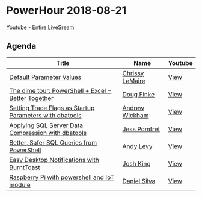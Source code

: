 # PowerHour 2018-08-21

[Youtube - Entire LiveSream](https://www.youtube.com/watch?v=fDQvdIEda_c)

## Agenda

Title                                                                   | Name                                                 | Youtube
----------------------------------------------------------------------- | ---------------------------------------------------- | --------------------------------------
[Default Parameter Values](potatoqualitee)                              | [Chrissy LeMaire](https://github.com/potatoqualitee) | [View](https://youtu.be/fDQvdIEda_c?t=19s)
[The dime tour: PowerShell + Excel = Better Together](dfinke)           | [Doug Finke](https://github.com/dfinke)              | [View](https://youtu.be/fDQvdIEda_c?t=7m27s)
[Setting Trace Flags as Startup Parameters with dbatools](awickham10)   | [Andrew Wickham](https://github.com/awickham10)      | [View](https://youtu.be/fDQvdIEda_c?t=18m27s)
[Applying SQL Server Data Compression with dbatools](jpomfret)          | [Jess Pomfret](https://github.com/jpomfret)          | [View](https://youtu.be/fDQvdIEda_c?t=27m30s)
[Better, Safer SQL Queries from PowerShell](alevyinroc)                 | [Andy Levy](https://github.com/alevyinroc)           | [View](https://youtu.be/fDQvdIEda_c?t=35m17s)
[Easy Desktop Notifications with BurntToast](Windos)                    | [Josh King](https://github.com/Windos)               | [View](https://youtu.be/fDQvdIEda_c?t=45m09s)
[Raspberry Pi with powershell and IoT module](DanielSSilva)             | [Daniel Silva](https://github.com/DanielSSilva)      | [View](https://youtu.be/fDQvdIEda_c?t=54m38s)

